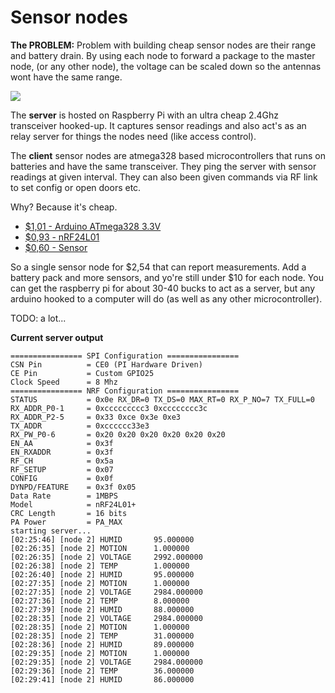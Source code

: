Sensor nodes
============

**The PROBLEM:** Problem with building cheap sensor nodes are their range and battery drain. By using each node to forward a package to the master node, (or any other node), the voltage can be scaled down so the antennas wont have the same range.

<img src="http://i.imgur.com/c1UgW4c.jpg">

The **server** is hosted on Raspberry Pi with an ultra cheap 2.4Ghz transceiver hooked-up. It captures sensor readings and also act's as an relay server for things the nodes need (like access control).

The **client** sensor nodes are atmega328 based microcontrollers that runs on batteries and have the same transceiver. They ping the server with sensor readings at given interval. They can also been given commands via RF link to set config or open doors etc.

Why? Because it's cheap.
* [$1,01 - Arduino ATmega328 3.3V](http://www.aliexpress.com/item/Free-Shipping-5PCS-LOT-Pro-Mini-Atmega328-3-3v-8MHz-For-Arduino-Compatible-nano-uno/1972594178.html)
* [$0,93 - nRF24L01](http://www.aliexpress.com/item/4pcs-NRF24L01-2-4GHz-Antenna-Wireless-Transceiver-Module-for-Arduino-New/1947680205.html)
* [$0,60 - Sensor](http://www.aliexpress.com/item/37-IN-1-BOX-SENSOR-KITS-FOR-ARDUINO-HIGH-QUALITY-FREE-SHIPPING-Works-with-Official-Arduino/1725211643.html)

So a single sensor node for $2,54 that can report measurements. Add a battery pack and more sensors, and yo're still under $10 for each node. You can get the raspberry pi for about 30-40 bucks to act as a server, but any arduino hooked to a computer will do (as well as any other microcontroller).

TODO: a lot...

**Current server output**
```
================ SPI Configuration ================
CSN Pin          = CE0 (PI Hardware Driven)
CE Pin           = Custom GPIO25
Clock Speed      = 8 Mhz
================ NRF Configuration ================
STATUS           = 0x0e RX_DR=0 TX_DS=0 MAX_RT=0 RX_P_NO=7 TX_FULL=0
RX_ADDR_P0-1     = 0xccccccccc3 0xcccccccc3c
RX_ADDR_P2-5     = 0x33 0xce 0x3e 0xe3
TX_ADDR          = 0xcccccc33e3
RX_PW_P0-6       = 0x20 0x20 0x20 0x20 0x20 0x20
EN_AA            = 0x3f
EN_RXADDR        = 0x3f
RF_CH            = 0x5a
RF_SETUP         = 0x07
CONFIG           = 0x0f
DYNPD/FEATURE    = 0x3f 0x05
Data Rate        = 1MBPS
Model            = nRF24L01+
CRC Length       = 16 bits
PA Power         = PA_MAX
starting server...
[02:25:46] [node 2] HUMID       95.000000
[02:26:35] [node 2] MOTION      1.000000
[02:26:35] [node 2] VOLTAGE     2992.000000
[02:26:38] [node 2] TEMP        1.000000
[02:26:40] [node 2] HUMID       95.000000
[02:27:35] [node 2] MOTION      1.000000
[02:27:35] [node 2] VOLTAGE     2984.000000
[02:27:36] [node 2] TEMP        8.000000
[02:27:39] [node 2] HUMID       88.000000
[02:28:35] [node 2] VOLTAGE     2984.000000
[02:28:35] [node 2] MOTION      1.000000
[02:28:35] [node 2] TEMP        31.000000
[02:28:36] [node 2] HUMID       89.000000
[02:29:35] [node 2] MOTION      1.000000
[02:29:35] [node 2] VOLTAGE     2984.000000
[02:29:36] [node 2] TEMP        36.000000
[02:29:41] [node 2] HUMID       86.000000
```
